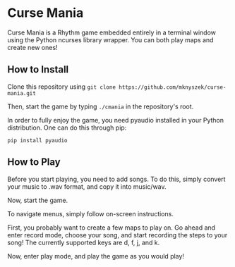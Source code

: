 # Curse Mania

Curse Mania is a Rhythm game embedded entirely in a terminal window using the Python ncurses library wrapper. You can both play maps and create new ones!

## How to Install

Clone this repository using `git clone https://github.com/mknyszek/curse-mania.git`

Then, start the game by typing `./cmania` in the repository's root.

In order to fully enjoy the game, you need pyaudio installed in your Python distribution. One can do this through pip:
  
`pip install pyaudio`

## How to Play

Before you start playing, you need to add songs. To do this, simply convert your music to .wav format, and copy it into music/wav.

Now, start the game.

To navigate menus, simply follow on-screen instructions.

First, you probably want to create a few maps to play on. Go ahead and enter record mode, choose your song, and start recording the steps to your song! The currently supported keys are d, f, j, and k.

Now, enter play mode, and play the game as you would play!
